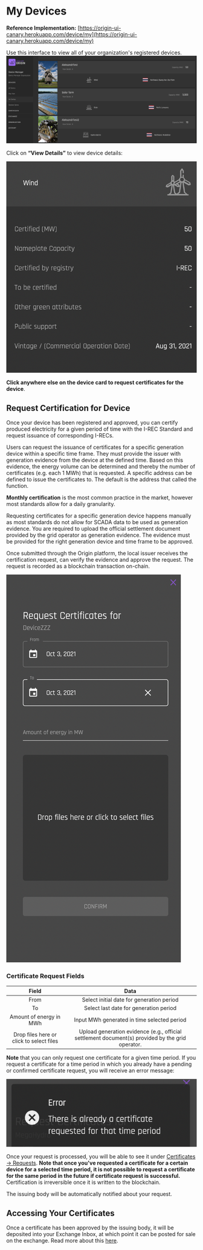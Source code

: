 # My Devices
**Reference Implementation:** [https://origin-ui-canary.herokuapp.com/device/my](https://origin-ui-canary.herokuapp.com/device/my)

Use this interface to view all of your organization's registered devices.   
![My Devices](../images/deviceMgmtImages/MyDevices.png)

Click on **“View Details”** to view device details:  

![View Device Details](../images/deviceMgmtImages/DeviceDetails.png)

**Click anywhere else on the device card to request certificates for the device**.

## Request Certification for Device
Once your device has been registered and approved, you can certify produced electricity for a given period of time with the I-REC Standard and request issuance of corresponding I-RECs.   

Users can request the issuance of certificates for a specific generation device within a specific time frame. They must provide the issuer with generation evidence from the device at the defined time. Based on this evidence, the energy volume can be determined and thereby the number of certificates (e.g. each 1 MWh) that is requested. A specific address can be defined to issue the certificates to. The default is the address that called the function.

<b>Monthly certification</b> is the most common practice in the market, however most standards allow for a daily granularity.

Requesting certificates for a specific generation device happens manually as most standards do not allow for SCADA data to be used as generation evidence. You are required to upload the official settlement document provided by the grid operator as generation evidence. The evidence must be provided for the right generation device and time frame to be approved.

Once submitted through the Origin platform, the local issuer receives the certification request, can verify the evidence and approve the request. The request is recorded as a blockchain transaction on-chain.


![Request Device Certificate](../images/deviceMgmtImages/RequestCertificates.png)

### Certificate Request Fields

|                   Field                |                               Data                                               |
|:----------------------------------------:|:------------------------------------------------------------------------------------------------:|
| From                                     | Select initial date for generation period                                                        |
| To                                       | Select last date for generation period                                                           |
| Amount of energy in MWh                  | Input MWh generated in time selected period                                                      |
| Drop files here or click to select files | Upload generation evidence (e.g., official settlement document(s) provided by the grid operator. |

**Note** that you can only request one certificate for a given time period. If you request a certificate for a time period in which you already have a pending or confirmed certificate request, you will receive an error message:

![certRequestError](../images/deviceMgmtImages/device-certrequest-error.png)  

Once your request is processed, you will be able to see it under [Certificates -> Requests](../certificate-guides/requests.md). **Note that once you've requested a certificate for a certain device for a selected time period, it is not possible to request a certificate for the same period in the future if certificate request is successful.** Certification is irreversible once it is written to the blockchain. 

The issuing body will be automatically notified about your request.  

## Accessing Your Certificates

Once a certificate has been approved by the issuing body, it will be deposited into your Exchange Inbox, at which point it can be posted for sale on the exchange. Read more about this [here](../certificate-guides/exchange-inbox.md). 